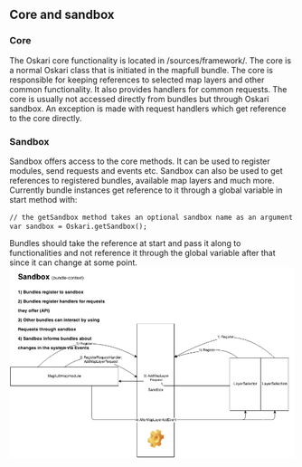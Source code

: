 ## Core and sandbox

### Core

The Oskari core functionality is located in /sources/framework/. The core is a normal Oskari class that is initiated in the mapfull bundle. The core is responsible for keeping references to selected map layers and other common functionality. It also provides handlers for common requests. The core is usually not accessed directly from bundles but through Oskari sandbox. An exception is made with request handlers which get reference to the core directly.

### Sandbox

Sandbox offers access to the core methods. It can be used to register modules, send requests and events etc. Sandbox can also be used to get references to registered bundles, available map layers and much more. Currently bundle instances get reference to it through a global variable in start method with:

```
// the getSandbox method takes an optional sandbox name as an argument
var sandbox = Oskari.getSandbox();
```

Bundles should take the reference at start and pass it along to functionalities and not reference it through the global variable after that since it can change at some point.
![sandbox.png](../resources/images/sandbox.png)